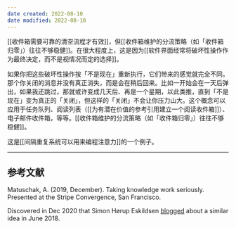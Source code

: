 ```yaml
---
date created: 2022-08-10
date modified: 2022-08-10
---
```


<!--我的理解:: 间隔重复相当于用时间换空间，让删除或清空操作从一次性操作，变成了经过多次考核的操作。-->

[[收件箱需要可靠的清空流程才有效]]，但[[收件箱维护的分流策略（如「收件箱归零」）往往不够稳健]]。在很大程度上，这是因为[[软件界面经常将破坏性操作作为最终决定，而不是视情况而定的选择]]。

如果你把这些破坏性操作按「不是现在」重新执行，它们带来的感觉就完全不同。那个你关闭的消息并没有真正消失，而是会在稍后回来。比如一开始会在一天后弹出，如果我还跳过，那就或许变成几天后、再是一个星期，以此类推，直到「不是现在」变为真正的「关闭」，但这样的「关闭」不会让你压力山大。这个概念可以应用于任务队列、阅读列表（[[为有潜在价值的参考引用建立一个阅读收件箱]]）、电子邮件收件箱，等等。[[收件箱维护的分流策略（如「收件箱归零」）往往不够稳健]]。

这是[[间隔重复系统可以用来编程注意力]]的一个例子。

___

## 参考文献

Matuschak, A. (2019, December). Taking knowledge work seriously. Presented at the Stripe Convergence, San Francisco.

Discovered in Dec 2020 that Simon Hørup Eskildsen [blogged](https://sirupsen.com/playlists/) about a similar idea in June 2018.




